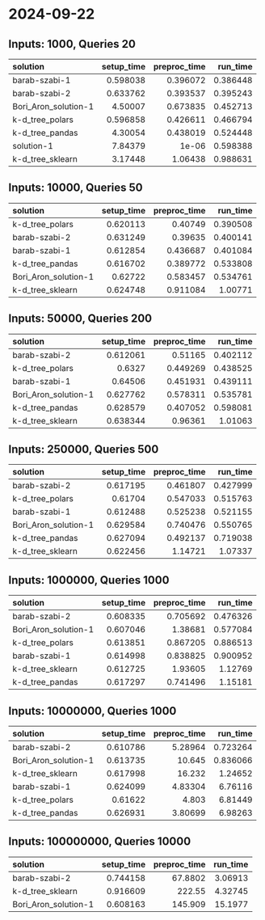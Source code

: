 # 2024-09-22

## Inputs: 1000, Queries 20

| solution             |   setup_time |   preproc_time |   run_time |
|:---------------------|-------------:|---------------:|-----------:|
| barab-szabi-1        |     0.598038 |       0.396072 |   0.386448 |
| barab-szabi-2        |     0.633762 |       0.393537 |   0.395243 |
| Bori_Aron_solution-1 |     4.50007  |       0.673835 |   0.452713 |
| k-d_tree_polars      |     0.596858 |       0.426611 |   0.466794 |
| k-d_tree_pandas      |     4.30054  |       0.438019 |   0.524448 |
| solution-1           |     7.84379  |       1e-06    |   0.598388 |
| k-d_tree_sklearn     |     3.17448  |       1.06438  |   0.988631 |

## Inputs: 10000, Queries 50

| solution             |   setup_time |   preproc_time |   run_time |
|:---------------------|-------------:|---------------:|-----------:|
| k-d_tree_polars      |     0.620113 |       0.40749  |   0.390508 |
| barab-szabi-2        |     0.631249 |       0.39635  |   0.400141 |
| barab-szabi-1        |     0.612854 |       0.436687 |   0.401084 |
| k-d_tree_pandas      |     0.616702 |       0.389772 |   0.533808 |
| Bori_Aron_solution-1 |     0.62722  |       0.583457 |   0.534761 |
| k-d_tree_sklearn     |     0.624748 |       0.911084 |   1.00771  |

## Inputs: 50000, Queries 200

| solution             |   setup_time |   preproc_time |   run_time |
|:---------------------|-------------:|---------------:|-----------:|
| barab-szabi-2        |     0.612061 |       0.51165  |   0.402112 |
| k-d_tree_polars      |     0.6327   |       0.449269 |   0.438525 |
| barab-szabi-1        |     0.64506  |       0.451931 |   0.439111 |
| Bori_Aron_solution-1 |     0.627762 |       0.578311 |   0.535781 |
| k-d_tree_pandas      |     0.628579 |       0.407052 |   0.598081 |
| k-d_tree_sklearn     |     0.638344 |       0.96361  |   1.01063  |

## Inputs: 250000, Queries 500

| solution             |   setup_time |   preproc_time |   run_time |
|:---------------------|-------------:|---------------:|-----------:|
| barab-szabi-2        |     0.617195 |       0.461807 |   0.427999 |
| k-d_tree_polars      |     0.61704  |       0.547033 |   0.515763 |
| barab-szabi-1        |     0.612488 |       0.525238 |   0.521155 |
| Bori_Aron_solution-1 |     0.629584 |       0.740476 |   0.550765 |
| k-d_tree_pandas      |     0.627094 |       0.492137 |   0.719038 |
| k-d_tree_sklearn     |     0.622456 |       1.14721  |   1.07337  |

## Inputs: 1000000, Queries 1000

| solution             |   setup_time |   preproc_time |   run_time |
|:---------------------|-------------:|---------------:|-----------:|
| barab-szabi-2        |     0.608335 |       0.705692 |   0.476326 |
| Bori_Aron_solution-1 |     0.607046 |       1.38681  |   0.577084 |
| k-d_tree_polars      |     0.613851 |       0.867205 |   0.886513 |
| barab-szabi-1        |     0.614998 |       0.838825 |   0.900952 |
| k-d_tree_sklearn     |     0.612725 |       1.93605  |   1.12769  |
| k-d_tree_pandas      |     0.617297 |       0.741496 |   1.15181  |

## Inputs: 10000000, Queries 1000

| solution             |   setup_time |   preproc_time |   run_time |
|:---------------------|-------------:|---------------:|-----------:|
| barab-szabi-2        |     0.610786 |        5.28964 |   0.723264 |
| Bori_Aron_solution-1 |     0.613735 |       10.645   |   0.836066 |
| k-d_tree_sklearn     |     0.617998 |       16.232   |   1.24652  |
| barab-szabi-1        |     0.624099 |        4.83304 |   6.76116  |
| k-d_tree_polars      |     0.61622  |        4.803   |   6.81449  |
| k-d_tree_pandas      |     0.626931 |        3.80699 |   6.98263  |

## Inputs: 100000000, Queries 10000

| solution             |   setup_time |   preproc_time |   run_time |
|:---------------------|-------------:|---------------:|-----------:|
| barab-szabi-2        |     0.744158 |        67.8802 |    3.06913 |
| k-d_tree_sklearn     |     0.916609 |       222.55   |    4.32745 |
| Bori_Aron_solution-1 |     0.608163 |       145.909  |   15.1977  |